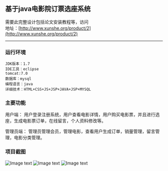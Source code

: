 ## 基于java电影院订票选座系统  
需要此完整设计包括论文安装教程等，访问   
地址：[http://www.xunshe.org/product/2](http://www.xunshe.org/product/2)

***
### 运行环境 
```
JDK版本：1.7
IDE工具：eclipse
tomcat:7.0
数据库：mysql 
编程语言：java
详细技术：HTML+CSS+JS+JSP+JAVA+JSP+MYSQL  
```
### 主要功能 
用户端：
     用户登录注册系统，用户查看电影详情，用户购买电影票，并且进行选座，生成电影票订单，在线留言，个人资料修改等。   
    
管理员端：
     管理员管理会员，管理电影，查看用户生成订单，销量管理，留言管理，电影分类管理。   
### 项目截图  
  ![Image text](http://xunshe.org/storage/images/ce8d4b586fc615f595152ac3dce52bfe.jpg)
  ![Image text](http://xunshe.org/storage/images/8d407e86daf9dd37db4fbeb5a9812b26.png)
  ![Image text](http://xunshe.org/storage/images/8bca30d97b2bac5a99a5a0d65b600918.png)

